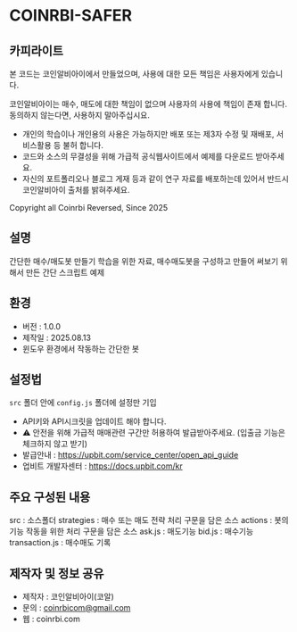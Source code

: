 # COINRBI-SAFER

## 카피라이트

본 코드는 코인알비아이에서 만들었으며, 사용에 대한 모든 책임은 사용자에게 있습니다.

코인알비아이는 매수, 매도에 대한 책임이 없으며 사용자의 사용에 책임이 존재 합니다. 동의하지 않는다면, 사용하지 말아주십시요.

- 개인의 학습이나 개인용의 사용은 가능하지만 배포 또는 제3자 수정 및 재배포, 서비스활용 등 불허 합니다.
- 코드와 소스의 무결성을 위해 가급적 공식웹사이트에서 예제를 다운로드 받아주세요.
- 자신의 포트폴리오나 블로그 게재 등과 같이 연구 자료를 배포하는데 있어서 반드시 코인알비아이 출처를 밝혀주세요.

Copyright all Coinrbi Reversed, Since 2025

## 설명

간단한 매수/매도봇 만들기 학습을 위한 자료, 매수매도봇을 구성하고 만들어 써보기 위해서 만든 간단 스크립트 예제

## 환경

- 버전 : 1.0.0
- 제작일 : 2025.08.13
- 윈도우 환경에서 작동하는 간단한 봇

## 설정법

`src` 폴더 안에 `config.js` 폴더에 설정만 기입

- API키와 API시크릿을 업데이트 해야 합니다.
- ⚠️ 안전을 위해 가급적 매매관련 구간만 허용하여 발급받아주세요. (입출금 기능은 체크하지 않고 받기)
- 발급안내 : https://upbit.com/service_center/open_api_guide
- 업비트 개발자센터 : https://docs.upbit.com/kr

## 주요 구성된 내용

src : 소스폴더
  strategies : 매수 또는 매도 전략 처리 구문을 담은 소스
  actions : 봇의 기능 작동을 위한 처리 구문을 담은 소스
    ask.js : 매도기능
    bid.js : 매수기능
    transaction.js : 매수매도 기록

## 제작자 및 정보 공유

- 제작자 : 코인알비아이(코알)
- 문의 : coinrbicom@gmail.com
- 웹 : coinrbi.com
